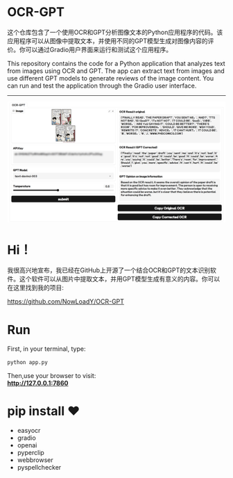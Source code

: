 # OCR-GPT

这个仓库包含了一个使用OCR和GPT分析图像文本的Python应用程序的代码。该应用程序可以从图像中提取文本，并使用不同的GPT模型生成对图像内容的评价。你可以通过Gradio用户界面来运行和测试这个应用程序。

This repository contains the code for a Python application that analyzes text from images using OCR and GPT. The app can extract text from images and use different GPT models to generate reviews of the image content. You can run and test the application through the Gradio user interface.

---

![](images/comic.png)

# Hi！

我很高兴地宣布，我已经在GitHub上开源了一个结合OCR和GPT的文本识别软件。这个软件可以从图片中提取文本，并用GPT模型生成有意义的内容。你可以在这里找到我的项目:

https://github.com/NowLoadY/OCR-GPT

# Run
First, in your terminal, type:  
```python
python app.py
```
Then,use your browser to visit:  
**http://127.0.0.1:7860**

# pip install ❤️
- easyocr
- gradio
- openai
- pyperclip
- webbrowser
- pyspellchecker
